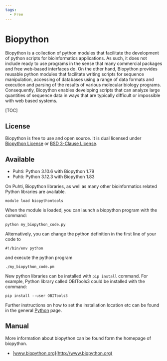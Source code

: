 ```yaml
---
tags:
  - Free
---
```


# Biopython

Biopython is a collection of python modules that facilitate the development of python scripts for 
bioinformatics applications. As such, it does not include ready to use programs in the sense that 
many commercial packages and free web-based interfaces do. On the other hand, Biopython provides 
reusable python modules that facilitate writing scripts for sequence manipulation, accessing of 
databases using a range of data formats and execution and parsing of the results of various 
molecular biology programs. Consequently, Biopython enables developing scripts that can analyze 
large quantities of sequence data in ways that are typically difficult or impossible with web based systems.
 
[TOC]

## License

Biopython is free to use and open source. It is dual licensed under [Biopython License](https://raw.githubusercontent.com/biopython/biopython/master/LICENSE.rst) or [BSD 3-Clause License](https://docs.conda.io/en/latest/license.html).

## Available

-   Puhti: Python 3.10.6 with Biopython 1.79
-   Puhti: Python 3.12.3 with Biopython 1.83

On Puhti, Biopython libraries, as well as many other bioinformatics related Python libraries are available.

```text
module load biopythontools
```

When the module is loaded, you can launch a biopython program with the command:
```text
python my_biopython_code.py
```
Alternatively, you can change the python definition in the first line of your code to
```text
#!/bin/env python
```

and execute the python program

```text
./my_biopython_code.pm
```

New python libraries can be installed with `pip install` command.
For example, Python library called OBITools3 could be installed with the command:

```text
pip install --user OBITools3
```

Further instructions on how to set the installation location etc can be found in the general
[Python](python.md) page.

## Manual

More information about biopython can be found form the homepage of biopython.

*  [www.biopython.org](http://www.biopython.org)

